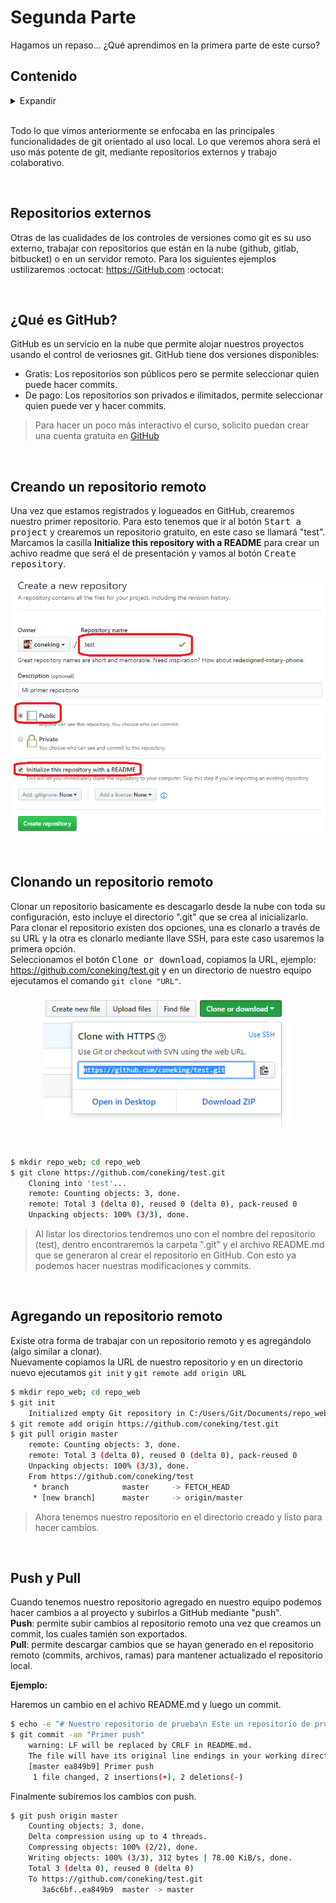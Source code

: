 # Segunda Parte

Hagamos un repaso... ¿Qué aprendimos en la primera parte de este curso?

## Contenido

<details>
<summary>Expandir</summary>

- Inicializar un repositorio
- Los tres estados de git.
- Revisar los commits realizados.
- Ejemplos prácticos.
- Recuperar archivos.
- Eliminar y revertir commits.
- Inspeccionar commits

</details>

<br>

Todo lo que vimos anteriormente se enfocaba en las principales funcionalidades de git orientado al uso local.
Lo que veremos ahora será el uso más potente de git, mediante repositorios externos y trabajo colaborativo.

<br>

## Repositorios externos

Otras de las cualidades de los controles de versiones como git es su uso externo, trabajar con repositorios que están en la nube (github, gitlab, bitbucket) o en un servidor remoto.
Para los siguientes ejemplos ustilizaremos :octocat: https://GitHub.com :octocat:

<br>

## ¿Qué es GitHub?

GitHub es un servicio en la nube que permite alojar nuestros proyectos usando el control de veriosnes git.
GitHub tiene dos versiones disponibles:

- Gratis: Los repositorios son públicos pero se permite seleccionar quien puede hacer commits.
- De pago: Los repositorios son privados e ilimitados, permite seleccionar quien puede ver y hacer commits.

>Para hacer un poco más interactivo el curso, solicito puedan crear una cuenta gratuita en [GitHub](https://www.github.com)

<br>

## Creando un repositorio remoto

Una vez que estamos registrados y logueados en GitHub, crearemos nuestro primer repositorio. Para esto tenemos que ir al botón <kbd>Start a project</kbd> y crearemos un repositorio gratuito, en este caso se llamará "test".<br>
Marcamos la casilla **Initialize this repository with a README** para crear un achivo readme que será el de presentación y vamos al botón <kbd>Create repository</kbd>.

<p align="center"><img src="https://raw.githubusercontent.com/coneking/trabajo/desarrollo/GIT/images/repo_test.png" width="600" /></p>

<br>

## Clonando un repositorio remoto

Clonar un repositorio basicamente es descagarlo desde la nube con toda su configuración, esto incluye el directorio ".git" que se crea al inicializarlo.<br>
Para clonar el repositorio existen dos opciones, una es clonarlo a través de su URL y la otra es clonarlo mediante llave SSH, para este caso usaremos la primera opción.<br>
Seleccionamos el botón <kbd>Clone or download</kbd>, copiamos la URL, ejemplo: https://github.com/coneking/test.git y en un directorio de nuestro equipo ejecutamos el comando `git clone "URL"`.

<p align="center"><img src="https://raw.githubusercontent.com/coneking/trabajo/desarrollo/GIT/images/clonar.png" width="400" /></p>

<br>

```sh
$ mkdir repo_web; cd repo_web
$ git clone https://github.com/coneking/test.git
	Cloning into 'test'...
	remote: Counting objects: 3, done.
	remote: Total 3 (delta 0), reused 0 (delta 0), pack-reused 0
	Unpacking objects: 100% (3/3), done.
``` 

>Al listar los directorios tendremos uno con el nombre del repositorio (test), dentro encontraremos la carpeta ".git" y el archivo README.md que se generaron al crear el repositorio en GitHub. Con esto ya podemos hacer nuestras modificaciones y commits.

<br>

## Agregando un repositorio remoto

Existe otra forma de trabajar con un repositorio remoto y es agregándolo (algo similar a clonar).<br>
Nuevamente copiamos la URL de nuestro repositorio y en un directorio nuevo ejecutamos `git init` y `git remote add origin URL`

```sh
$ mkdir repo_web; cd repo_web
$ git init
	Initialized empty Git repository in C:/Users/Git/Documents/repo_web/.git/
$ git remote add origin https://github.com/coneking/test.git
$ git pull origin master
	remote: Counting objects: 3, done.
	remote: Total 3 (delta 0), reused 0 (delta 0), pack-reused 0
	Unpacking objects: 100% (3/3), done.
	From https://github.com/coneking/test
	 * branch            master     -> FETCH_HEAD
	 * [new branch]      master     -> origin/master
```

>Ahora tenemos nuestro repositorio en el directorio creado y listo para hacer cambios.

<br>

## Push y Pull

Cuando tenemos nuestro repositorio agregado en nuestro equipo podemos hacer cambios a al proyecto y subirlos a GitHub mediante "push".<br>
**Push**: permite subir cambios al repositorio remoto una vez que creamos un commit, los cuales tamién son exportados.<br>
**Pull**: permite descargar cambios que se hayan generado en el repositorio remoto (commits, archivos, ramas) para mantener actualizado el repositorio local.<br>

**Ejemplo:**

Haremos un cambio en el achivo README.md y luego un commit.

```sh
$ echo -e "# Nuestro repositorio de prueba\n Este un repositorio de prueba y haremos nuestro primer **push**." > README.md 
$ git commit -am "Primer push"
	warning: LF will be replaced by CRLF in README.md.
	The file will have its original line endings in your working directory.
	[master ea849b9] Primer push
	 1 file changed, 2 insertions(+), 2 deletions(-)
```


Finalmente subiremos los cambios con push.

```sh
$ git push origin master
	Counting objects: 3, done.
	Delta compression using up to 4 threads.
	Compressing objects: 100% (2/2), done.
	Writing objects: 100% (3/3), 312 bytes | 78.00 KiB/s, done.
	Total 3 (delta 0), reused 0 (delta 0)
	To https://github.com/coneking/test.git
	   3a6c6bf..ea849b9  master -> master
```
